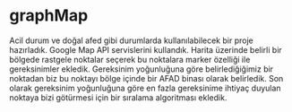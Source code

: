 # graphMap
Acil durum ve doğal afed gibi durumlarda kullanılabilecek bir proje hazırladık.
Google Map API servislerini kullandık.
Harita üzerinde belirli bir bölgede rastgele noktalar seçerek bu noktalara marker özelliği ile gereksinimler ekledik.
Gereksinim yoğunluğuna göre belirlediğiğimiz bir noktadan biz bu noktayı bölge içinde bir AFAD binası olarak belirledik.
Son olarak gereksinim yoğunluğuna göre en fazla gereksinime ihtiyaç duyulan noktaya bizi götürmesi için bir sıralama algoritması ekledik.
